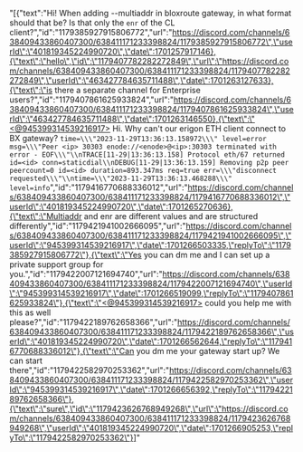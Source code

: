 "[{\"text\":\"Hi! When adding --multiaddr in bloxroute gateway, in what format should that be? Is that only the `enr` of the CL client?\",\"id\":\"1179385927915806772\",\"url\":\"https://discord.com/channels/638409433860407300/638411171233398824/1179385927915806772\",\"userId\":\"401819345224990720\",\"date\":1701257917146},{\"text\":\"hello\",\"id\":\"1179407782282272849\",\"url\":\"https://discord.com/channels/638409433860407300/638411171233398824/1179407782282272849\",\"userId\":\"463427784635711488\",\"date\":1701263127633},{\"text\":\"is there a separate channel for Enterprise users?\",\"id\":\"1179407861625933824\",\"url\":\"https://discord.com/channels/638409433860407300/638411171233398824/1179407861625933824\",\"userId\":\"463427784635711488\",\"date\":1701263146550},{\"text\":\"<@945399314539216917> Hi. Why can't our erigon ETH client connect to BX gateway? ```time=\\\"2023-11-29T13:36:13.158972\\\" level=error msg=\\\"Peer <ip> 30303 enode://<enode>@<ip>:30303 terminated with error - EOF\\\"\\nTRACE[11-29|13:36:13.158] Protocol eth/67 returned                 id=<id> conn=staticdial\\nDEBUG[11-29|13:36:13.159] Removing p2p peer                        peercount=0 id=<id> duration=893.347ms req=true err=\\\"disconnect requested\\\"\\ntime=\\\"2023-11-29T13:36:13.468288\\\" level=info```\",\"id\":\"1179416770688336012\",\"url\":\"https://discord.com/channels/638409433860407300/638411171233398824/1179416770688336012\",\"userId\":\"401819345224990720\",\"date\":1701265270636},{\"text\":\"Multiaddr and enr are different values and are structured differently\",\"id\":\"1179421941002666095\",\"url\":\"https://discord.com/channels/638409433860407300/638411171233398824/1179421941002666095\",\"userId\":\"945399314539216917\",\"date\":1701266503335,\"replyTo\":\"1179385927915806772\"},{\"text\":\"Yes you can dm me and I can set up a private support group for you.\",\"id\":\"1179422007121694740\",\"url\":\"https://discord.com/channels/638409433860407300/638411171233398824/1179422007121694740\",\"userId\":\"945399314539216917\",\"date\":1701266519099,\"replyTo\":\"1179407861625933824\"},{\"text\":\"<@945399314539216917> could you help me with this as well please?\",\"id\":\"1179422189762658366\",\"url\":\"https://discord.com/channels/638409433860407300/638411171233398824/1179422189762658366\",\"userId\":\"401819345224990720\",\"date\":1701266562644,\"replyTo\":\"1179416770688336012\"},{\"text\":\"Can you dm me your gateway start up? We can start there\",\"id\":\"1179422582970253362\",\"url\":\"https://discord.com/channels/638409433860407300/638411171233398824/1179422582970253362\",\"userId\":\"945399314539216917\",\"date\":1701266656392,\"replyTo\":\"1179422189762658366\"},{\"text\":\"sure\",\"id\":\"1179423626768949268\",\"url\":\"https://discord.com/channels/638409433860407300/638411171233398824/1179423626768949268\",\"userId\":\"401819345224990720\",\"date\":1701266905253,\"replyTo\":\"1179422582970253362\"}]"